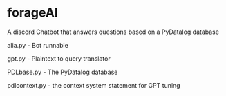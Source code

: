 # forageAI
 A discord Chatbot that answers questions based on a PyDatalog database
 

alia.py - Bot runnable

gpt.py - Plaintext to query translator

PDLbase.py - The PyDatalog database

pdlcontext.py - the context system statement for GPT tuning
